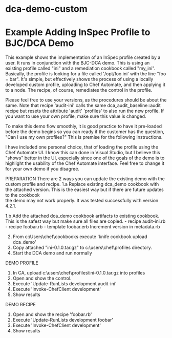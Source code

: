 # dca-demo-custom

# Example Adding InSpec Profile to BJC/DCA Demo

This example shows the implementation of an InSpec profile created
by a user. It runs in conjunction with the BJC-DCA demo. This is
using an existing profile called "ini" and a remediation cookbook
called "my_ini". Basically, the profile is looking for a file called
'/opt/foo.ini' with the line "foo = bar". It's simple, but effectively
shows the process of using a locally developed custom profile,
uploading to Chef Automate, and then applying it to a node. The recipe,
of course, remediates the control in the profile.

Please feel free to use your versions, as the procedures should be about
the same. Note that recipe 'audit-ini' calls the same dca_audit_baseline::audit
recipe but resets the attribute 'audit' 'profiles' to also run the new profile.
If you want to use your own profile, make sure this value is changed.

To make this demo flow smoothly, it is good practice to have it pre-loaded
before the demo begins so you can ready if the customer has the question,
"Can I use my own profiles?" This is premise for the following instructions.

I have included one personal choice, that of loading the profile using
the Chef Automate UI. I know this can done in Visual Studio, but I
believe this "shows" better in the UI, especially since one of the
goals of the demo is to highlight the usability of the Chef Automate
interface. Feel free to change it for your own demo if you disagree.

PREPARATION 
There are 2 ways you can update the existing demo with the custom profile and recipe.
  1.a   Replace existing dca_demo cookbook with the attached version.
        This is the easiest way but if there are future updates to the cookbook  
        the demo may not work properly. It was tested successfully with version 4.2.1.

  1.b   Add the attached dca_demo cookbook artifacts to existing cookbook.
        This is the safest way but make sure all files are copied.
        - recipe audit-ini.rb
        - recipe foobar.rb
        - template foobar.erb
        Increment version in metadata.rb

  2.    From c:\Users\chef\cookbooks execute 'knife cookbook upload dca_demo'
  3.    Copy attached "ini-0.1.0.tar.gz" to c:\users\chef\profiles directory.
  4.    Start the DCA demo and run normally

DEMO PROFILE
1.  In CA, upload c:\users\chef\profiles\ini-0.1.0.tar.gz  into profiles
2.  Open and show the control.
3.  Execute 'Update-RunLists development audit-ini'
4.  Execute 'Invoke-ChefClient development'
5.  Show results

DEMO RECIPE
1.  Open and show the recipe 'foobar.rb'
3.  Execute 'Update-RunLists development foobar'
4.  Execute 'Invoke-ChefClient development'
5.  Show results
